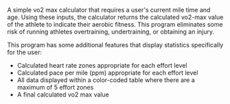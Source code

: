 A simple vo2 max calculator that requires a user's current mile time and age. Using these inputs, the calculator returns the calculated vo2-max value of the athlete to indicate their aerobic fitness. This program eliminates some risk of running athletes overtraining, undertraining, or obtaining an injury. 

This program has some additional features that display statistics specifically for the user:
- Calculated heart rate zones appropriate for each effort level
- Calculated pace per mile (ppm) appropriate for each effort level
- All data displayed within a color-coded table where there are a maximum of 5 effort zones
- A final calculated vo2 max value 
